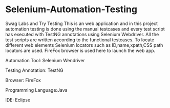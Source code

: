 # Selenium-Automation-Testing


Swag Labs and Try Testing This is an web application and in this project automation testing is done using the manual testcases and every test script has executed with TestNG annotations using Selenium Webdriver. All the test scripts are written according to the functional testcases. To locate different web elements Selenium locators such as ID,name,xpath,CSS path locators are used. FireFox browser is used here to launch the web app.

Automation Tool: Selenium Wendriver

Testing Annotation: TestNG

Browser: FireFox

Programming Language:Java

IDE: Eclipse
